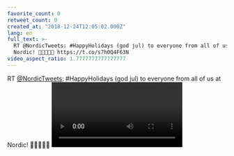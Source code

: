 ```yaml
---
favorite_count: 0
retweet_count: 0
created_at: "2018-12-24T12:05:02.000Z"
lang: en
full_text: >-
  RT @NordicTweets: #HappyHolidays (god jul) to everyone from all of us at
  Nordic! 🎅🏻🤶🏻🎄 https://t.co/s7h0Q4F63N
video_aspect_ratio: 1.7777777777777777
---
```


RT [@NordicTweets](https://twitter.com/NordicTweets): #HappyHolidays (god jul)
to everyone from all of us at Nordic! 🎅🏻🤶🏻🎄
![Embedded Video](https://twitter-media-coderbyheart.s3.eu-north-1.amazonaws.com/1077173300177055745-i8OsVEWqOb9Efef0.mp4)
